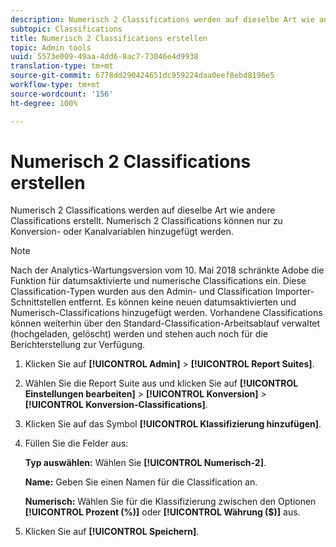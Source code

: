 ```yaml
---
description: Numerisch 2 Classifications werden auf dieselbe Art wie andere Classifications erstellt. Numerisch 2 Classifications können nur zu Konversion- oder Kanalvariablen hinzugefügt werden.
subtopic: Classifications
title: Numerisch 2 Classifications erstellen
topic: Admin tools
uuid: 5573e009-49aa-4dd6-8ac7-73046e4d9938
translation-type: tm+mt
source-git-commit: 6778dd290424651dc959224daa0eef8ebd8196e5
workflow-type: tm+mt
source-wordcount: '156'
ht-degree: 100%

---
```



# Numerisch 2 Classifications erstellen

Numerisch 2 Classifications werden auf dieselbe Art wie andere Classifications erstellt. Numerisch 2 Classifications können nur zu Konversion- oder Kanalvariablen hinzugefügt werden.

>[!NOTE]
>
>Nach der Analytics-Wartungsversion vom 10. Mai 2018 schränkte Adobe die Funktion für datumsaktivierte und numerische Classifications ein. Diese Classification-Typen wurden aus den Admin- und Classification Importer-Schnittstellen entfernt. Es können keine neuen datumsaktivierten und Numerisch-Classifications hinzugefügt werden. Vorhandene Classifications können weiterhin über den Standard-Classification-Arbeitsablauf verwaltet (hochgeladen, gelöscht) werden und stehen auch noch für die Berichterstellung zur Verfügung.

1. Klicken Sie auf **[!UICONTROL Admin]** > **[!UICONTROL Report Suites]**. 
1. Wählen Sie die Report Suite aus und klicken Sie auf **[!UICONTROL Einstellungen bearbeiten]** > **[!UICONTROL Konversion]** > **[!UICONTROL Konversion-Classifications]**.
1. Klicken Sie auf das Symbol **[!UICONTROL Klassifizierung hinzufügen]**.
1. Füllen Sie die Felder aus:

   **Typ auswählen:** Wählen Sie **[!UICONTROL Numerisch-2]**.

   **Name:** Geben Sie einen Namen für die Classification an.

   **Numerisch:** Wählen Sie für die Klassifizierung zwischen den Optionen **[!UICONTROL Prozent (%)]** oder **[!UICONTROL Währung ($)]** aus.

1. Klicken Sie auf **[!UICONTROL Speichern]**.
